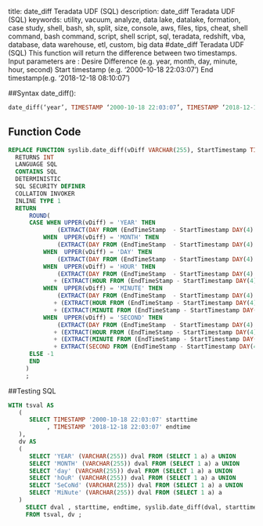 title: date_diff Teradata UDF (SQL)
description: date_diff Teradata UDF (SQL)
keywords: utility, vacuum, analyze, data lake, datalake, formation, case study, shell, bash, sh, split, size, console, aws, files, tips, cheat, shell command, bash command, script, shell script, sql, teradata, redshift, vba, database, data warehouse, etl, custom, big data
#date_diff Teradata UDF (SQL)
This function will return the difference between two timestamps.
Input parameters are :
Desire Difference (e.g. year, month, day, minute, hour, second)
Start timestamp (e.g. ‘2000-10-18 22:03:07’)
End timestamp(e.g. ‘2018-12-18 08:10:07’)

##Syntax date_diff():

```sql
date_diff(‘year’, TIMESTAMP ‘2000-10-18 22:03:07’, TIMESTAMP ‘2018-12-18 08:10:07’)

```
## Function Code
```sql
REPLACE FUNCTION syslib.date_diff(vDiff VARCHAR(255), StartTimestamp TIMESTAMP, EndTimeStamp TIMESTAMP)
  RETURNS INT
  LANGUAGE SQL
  CONTAINS SQL
  DETERMINISTIC
  SQL SECURITY DEFINER
  COLLATION INVOKER
  INLINE TYPE 1
  RETURN 
      ROUND(
      CASE WHEN UPPER(vDiff) = 'YEAR' THEN
              (EXTRACT(DAY FROM (EndTimeStamp  - StartTimestamp DAY(4) TO SECOND)) / 365)
          WHEN  UPPER(vDiff) = 'MONTH' THEN
              (EXTRACT(DAY FROM (EndTimeStamp  - StartTimestamp DAY(4) TO SECOND)) / 365)*12
          WHEN  UPPER(vDiff) = 'DAY' THEN
              (EXTRACT(DAY FROM (EndTimeStamp  - StartTimestamp DAY(4) TO SECOND)))
          WHEN  UPPER(vDiff) = 'HOUR' THEN
              (EXTRACT(DAY FROM (EndTimeStamp  - StartTimestamp DAY(4) TO SECOND)) * (24))
             + (EXTRACT(HOUR FROM (EndTimeStamp - StartTimestamp DAY(4) TO SECOND)))
          WHEN  UPPER(vDiff) = 'MINUTE' THEN
              (EXTRACT(DAY FROM (EndTimeStamp  - StartTimestamp DAY(4) TO SECOND)) * (24*60))
             + (EXTRACT(HOUR FROM (EndTimeStamp - StartTimestamp DAY(4) TO SECOND)) * 60)
             + (EXTRACT(MINUTE FROM (EndTimeStamp - StartTimestamp DAY(4) TO SECOND)) )
          WHEN  UPPER(vDiff) = 'SECOND' THEN
              (EXTRACT(DAY FROM (EndTimeStamp  - StartTimestamp DAY(4) TO SECOND)) * (246060))
             + (EXTRACT(HOUR FROM (EndTimeStamp - StartTimestamp DAY(4) TO SECOND)) * (60*60))
             + (EXTRACT(MINUTE FROM (EndTimeStamp - StartTimestamp DAY(4) TO SECOND)) * 60)
             + EXTRACT(SECOND FROM (EndTimeStamp - StartTimestamp DAY(4) TO SECOND))
      ELSE -1
      END
     )
     ; 
```
##Testing SQL

```sql
WITH tsval AS 
   (
      SELECT TIMESTAMP '2000-10-18 22:03:07' starttime
           , TIMESTAMP '2018-12-18 22:03:07' endtime 
   ),
   dv AS
   (
      SELECT 'YEAR' (VARCHAR(255)) dval FROM (SELECT 1 a) a UNION
      SELECT 'MONTH' (VARCHAR(255)) dval FROM (SELECT 1 a) a UNION
      SELECT 'day' (VARCHAR(255)) dval FROM (SELECT 1 a) a UNION
      SELECT 'hOuR' (VARCHAR(255)) dval FROM (SELECT 1 a) a UNION
      SELECT 'SeCoNd' (VARCHAR(255)) dval FROM (SELECT 1 a) a UNION
      SELECT 'MiNute' (VARCHAR(255)) dval FROM (SELECT 1 a) a  
   )
     SELECT dval , starttime, endtime, syslib.date_diff(dval, starttime, endtime) 
     FROM tsval, dv ;
```